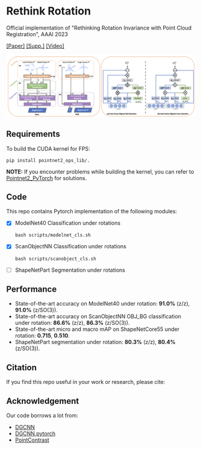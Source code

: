 # Rethink Rotation

Official implementation of "Rethinking Rotation Invariance with Point Cloud Registration", AAAI 2023

[[Paper]]() [[Supp.]]() [[Video]]()

![img](docs/teaser.png)

## Requirements

To build the CUDA kernel for FPS:
``` 
pip install pointnet2_ops_lib/.  
``` 
<b>NOTE:</b> If you encounter problems while building the kernel, 
you can refer to [Pointnet2_PyTorch](https://github.com/erikwijmans/Pointnet2_PyTorch) for solutions.


## Code

This repo contains Pytorch implementation of the following modules:
- [x] ModelNet40 Classification under rotations
    ``` 
    bash scripts/modelnet_cls.sh
    ```
- [x] ScanObjectNN Classification under rotations
    ``` 
    bash scripts/scanobject_cls.sh
    ```
- [ ] ShapeNetPart Segmentation under rotations


## Performance

* State-of-the-art accuracy on ModelNet40 under rotation: <b>91.0%</b> (z/z), <b>91.0%</b> (z/SO(3)).
* State-of-the-art accuracy on ScanObjectNN OBJ_BG classification under rotation: <b>86.6%</b> (z/z), <b>86.3%</b> (z/SO(3)).
* State-of-the-art micro and macro mAP on ShapeNetCore55 under rotation: <b>0.715</b>, <b>0.510</b>.
* ShapeNetPart segmentation under rotation: <b>80.3%</b> (z/z), <b>80.4%</b> (z/SO(3)).


## Citation  

If you find this repo useful in your work or research, please cite:  


## Acknowledgement

Our code borrows a lot from:
- [DGCNN](https://github.com/WangYueFt/dgcnn)
- [DGCNN.pytorch](https://github.com/AnTao97/dgcnn.pytorch)
- [PointContrast](https://github.com/facebookresearch/PointContrast)
